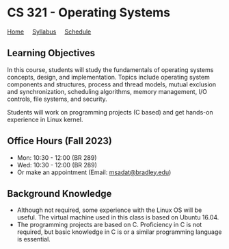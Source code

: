 # CS 321 - Operating Systems

[Home](./README.md) &nbsp;&nbsp;&nbsp; [Syllabus](./syllabus.md)  &nbsp;&nbsp;&nbsp; [Schedule](./schedule.md)

## Learning Objectives

In this course, students will study the fundamentals of operating systems concepts, design, and implementation. Topics include operating system components and structures, process and thread models, mutual exclusion and synchronization, scheduling algorithms, memory management, I/O controls, file systems, and security.

Students will work on programming projects (C based) and get hands-on experience in Linux kernel. 


## Office Hours (Fall 2023) 
- Mon: 10:30 - 12:00  (BR 289)
- Wed: 10:30 - 12:00  (BR 289)
- Or make an appointment (Email: msadat@bradley.edu)


## Background Knowledge 
- Although not required, some experience with the Linux OS will be useful. The virtual machine used in this class is based on Ubuntu 16.04. 
- The programming projects are based on C. Proficiency in C is not required, but basic knowledge in C is or a similar programming language is essential. 
